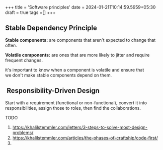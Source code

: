 +++
title = 'Software principles'
date = 2024-01-21T10:14:59.5959+05:30
draft = true
tags =[]
+++ 

## Stable Dependency Principle

**Stable components:** are components that aren't expected to change that often.

**Volatile components:** are ones that are more likely to jitter and require frequent changes.

it's important to know when a component is volatile and ensure that we don't make stable components depend on them.

##  Responsibility-Driven Design
Start with a requirement (functional or non-functional), convert it into responsibilities, assign those to roles, then find the collaborations.

TODO
1. https://khalilstemmler.com/letters/3-steps-to-solve-most-design-problems/
2. https://khalilstemmler.com/articles/the-phases-of-craftship/code-first/
3. 